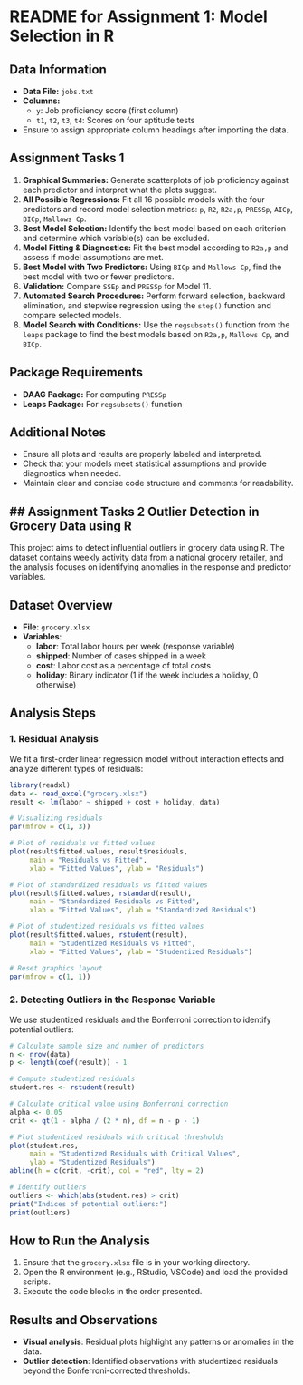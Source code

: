# README for Assignment 1: Model Selection in R

## Data Information
- **Data File:** `jobs.txt`
- **Columns:**
  - `y`: Job proficiency score (first column)
  - `t1`, `t2`, `t3`, `t4`: Scores on four aptitude tests
- Ensure to assign appropriate column headings after importing the data.

## Assignment Tasks 1
1. **Graphical Summaries:** Generate scatterplots of job proficiency against each predictor and interpret what the plots suggest.
2. **All Possible Regressions:** Fit all 16 possible models with the four predictors and record model selection metrics: `p`, `R2`, `R2a,p`, `PRESSp`, `AICp`, `BICp`, `Mallows Cp`.
3. **Best Model Selection:** Identify the best model based on each criterion and determine which variable(s) can be excluded.
4. **Model Fitting & Diagnostics:** Fit the best model according to `R2a,p` and assess if model assumptions are met.
5. **Best Model with Two Predictors:** Using `BICp` and `Mallows Cp`, find the best model with two or fewer predictors.
6. **Validation:** Compare `SSEp` and `PRESSp` for Model 11.
7. **Automated Search Procedures:** Perform forward selection, backward elimination, and stepwise regression using the `step()` function and compare selected models.
8. **Model Search with Conditions:** Use the `regsubsets()` function from the `leaps` package to find the best models based on `R2a,p`, `Mallows Cp`, and `BICp`.

## Package Requirements
- **DAAG Package:** For computing `PRESSp`
- **Leaps Package:** For `regsubsets()` function

## Additional Notes
- Ensure all plots and results are properly labeled and interpreted.
- Check that your models meet statistical assumptions and provide diagnostics when needed.
- Maintain clear and concise code structure and comments for readability.

## ## Assignment Tasks 2 Outlier Detection in Grocery Data using R

This project aims to detect influential outliers in grocery data using R. The dataset contains weekly activity data from a national grocery retailer, and the analysis focuses on identifying anomalies in the response and predictor variables.

## Dataset Overview
- **File**: `grocery.xlsx`
- **Variables**:
  - **labor**: Total labor hours per week (response variable)
  - **shipped**: Number of cases shipped in a week
  - **cost**: Labor cost as a percentage of total costs
  - **holiday**: Binary indicator (1 if the week includes a holiday, 0 otherwise)

## Analysis Steps

### 1. Residual Analysis
We fit a first-order linear regression model without interaction effects and analyze different types of residuals:

```r
library(readxl)
data <- read_excel("grocery.xlsx")
result <- lm(labor ~ shipped + cost + holiday, data)

# Visualizing residuals
par(mfrow = c(1, 3))

# Plot of residuals vs fitted values
plot(result$fitted.values, result$residuals,
     main = "Residuals vs Fitted",
     xlab = "Fitted Values", ylab = "Residuals")

# Plot of standardized residuals vs fitted values
plot(result$fitted.values, rstandard(result),
     main = "Standardized Residuals vs Fitted",
     xlab = "Fitted Values", ylab = "Standardized Residuals")

# Plot of studentized residuals vs fitted values
plot(result$fitted.values, rstudent(result),
     main = "Studentized Residuals vs Fitted",
     xlab = "Fitted Values", ylab = "Studentized Residuals")

# Reset graphics layout
par(mfrow = c(1, 1))
```

### 2. Detecting Outliers in the Response Variable
We use studentized residuals and the Bonferroni correction to identify potential outliers:

```r
# Calculate sample size and number of predictors
n <- nrow(data)
p <- length(coef(result)) - 1

# Compute studentized residuals
student.res <- rstudent(result)

# Calculate critical value using Bonferroni correction
alpha <- 0.05
crit <- qt(1 - alpha / (2 * n), df = n - p - 1)

# Plot studentized residuals with critical thresholds
plot(student.res,
     main = "Studentized Residuals with Critical Values",
     ylab = "Studentized Residuals")
abline(h = c(crit, -crit), col = "red", lty = 2)

# Identify outliers
outliers <- which(abs(student.res) > crit)
print("Indices of potential outliers:")
print(outliers)
```

## How to Run the Analysis
1. Ensure that the `grocery.xlsx` file is in your working directory.
2. Open the R environment (e.g., RStudio, VSCode) and load the provided scripts.
3. Execute the code blocks in the order presented.

## Results and Observations
- **Visual analysis**: Residual plots highlight any patterns or anomalies in the data.
- **Outlier detection**: Identified observations with studentized residuals beyond the Bonferroni-corrected thresholds.
